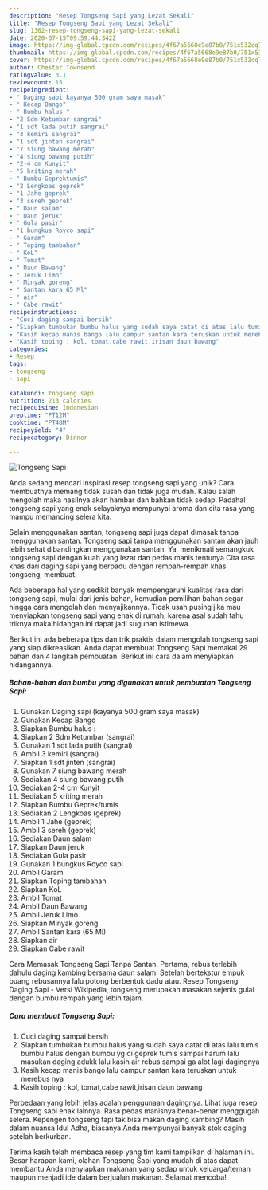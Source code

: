 ```yaml
---
description: "Resep Tongseng Sapi yang Lezat Sekali"
title: "Resep Tongseng Sapi yang Lezat Sekali"
slug: 1362-resep-tongseng-sapi-yang-lezat-sekali
date: 2020-07-15T09:59:44.342Z
image: https://img-global.cpcdn.com/recipes/4f67a5668e9e87b0/751x532cq70/tongseng-sapi-foto-resep-utama.jpg
thumbnail: https://img-global.cpcdn.com/recipes/4f67a5668e9e87b0/751x532cq70/tongseng-sapi-foto-resep-utama.jpg
cover: https://img-global.cpcdn.com/recipes/4f67a5668e9e87b0/751x532cq70/tongseng-sapi-foto-resep-utama.jpg
author: Chester Townsend
ratingvalue: 3.1
reviewcount: 15
recipeingredient:
- " Daging sapi kayanya 500 gram saya masak"
- " Kecap Bango"
- " Bumbu halus "
- "2 Sdm Ketumbar sangrai"
- "1 sdt lada putih sangrai"
- "3 kemiri sangrai"
- "1 sdt jinten sangrai"
- "7 siung bawang merah"
- "4 siung bawang putih"
- "2-4 cm Kunyit"
- "5 kriting merah"
- " Bumbu Geprektumis"
- "2 Lengkoas geprek"
- "1 Jahe geprek"
- "3 sereh geprek"
- " Daun salam"
- " Daun jeruk"
- " Gula pasir"
- "1 bungkus Royco sapi"
- " Garam"
- " Toping tambahan"
- " KoL"
- " Tomat"
- " Daun Bawang"
- " Jeruk Limo"
- " Minyak goreng"
- " Santan kara 65 Ml"
- " air"
- " Cabe rawit"
recipeinstructions:
- "Cuci daging sampai bersih"
- "Siapkan tumbukan bumbu halus yang sudah saya catat di atas lalu tumis bumbu halus dengan bumbu yg di geprek tumis sampai harum lalu masukan daging adukk lalu kasih air rebus sampai ga alot lagi dagingnya"
- "Kasih kecap manis bango lalu campur santan kara teruskan untuk merebus nya"
- "Kasih toping : kol, tomat,cabe rawit,irisan daun bawang"
categories:
- Resep
tags:
- tongseng
- sapi

katakunci: tongseng sapi 
nutrition: 213 calories
recipecuisine: Indonesian
preptime: "PT12M"
cooktime: "PT48M"
recipeyield: "4"
recipecategory: Dinner

---
```



![Tongseng Sapi](https://img-global.cpcdn.com/recipes/4f67a5668e9e87b0/751x532cq70/tongseng-sapi-foto-resep-utama.jpg)

Anda sedang mencari inspirasi resep tongseng sapi yang unik? Cara membuatnya memang tidak susah dan tidak juga mudah. Kalau salah mengolah maka hasilnya akan hambar dan bahkan tidak sedap. Padahal tongseng sapi yang enak selayaknya mempunyai aroma dan cita rasa yang mampu memancing selera kita.

Selain menggunakan santan, tongseng sapi juga dapat dimasak tanpa menggunakan santan. Tongseng sapi tanpa menggunakan santan akan jauh lebih sehat dibandingkan menggunakan santan. Ya, menikmati semangkuk tongseng sapi dengan kuah yang lezat dan pedas manis tentunya Cita rasa khas dari daging sapi yang berpadu dengan rempah-rempah khas tongseng, membuat.

Ada beberapa hal yang sedikit banyak mempengaruhi kualitas rasa dari tongseng sapi, mulai dari jenis bahan, kemudian pemilihan bahan segar hingga cara mengolah dan menyajikannya. Tidak usah pusing jika mau menyiapkan tongseng sapi yang enak di rumah, karena asal sudah tahu triknya maka hidangan ini dapat jadi suguhan istimewa.


Berikut ini ada beberapa tips dan trik praktis dalam mengolah tongseng sapi yang siap dikreasikan. Anda dapat membuat Tongseng Sapi memakai 29 bahan dan 4 langkah pembuatan. Berikut ini cara dalam menyiapkan hidangannya.

<!--inarticleads1-->

##### Bahan-bahan dan bumbu yang digunakan untuk pembuatan Tongseng Sapi:

1. Gunakan  Daging sapi (kayanya 500 gram saya masak)
1. Gunakan  Kecap Bango
1. Siapkan  Bumbu halus :
1. Siapkan 2 Sdm Ketumbar (sangrai)
1. Gunakan 1 sdt lada putih (sangrai)
1. Ambil 3 kemiri (sangrai)
1. Siapkan 1 sdt jinten (sangrai)
1. Gunakan 7 siung bawang merah
1. Sediakan 4 siung bawang putih
1. Sediakan 2-4 cm Kunyit
1. Sediakan 5 kriting merah
1. Siapkan  Bumbu Geprek/tumis
1. Sediakan 2 Lengkoas (geprek)
1. Ambil 1 Jahe (geprek)
1. Ambil 3 sereh (geprek)
1. Sediakan  Daun salam
1. Siapkan  Daun jeruk
1. Sediakan  Gula pasir
1. Gunakan 1 bungkus Royco sapi
1. Ambil  Garam
1. Siapkan  Toping tambahan
1. Siapkan  KoL
1. Ambil  Tomat
1. Ambil  Daun Bawang
1. Ambil  Jeruk Limo
1. Siapkan  Minyak goreng
1. Ambil  Santan kara (65 Ml)
1. Siapkan  air
1. Siapkan  Cabe rawit


Cara Memasak Tongseng Sapi Tanpa Santan. Pertama, rebus terlebih dahulu daging kambing bersama daun salam. Setelah bertekstur empuk buang rebusannya lalu potong berbentuk dadu atau. Resep Tongseng Daging Sapi - Versi Wikipedia, tongseng merupakan masakan sejenis gulai dengan bumbu rempah yang lebih tajam. 

<!--inarticleads2-->

##### Cara membuat Tongseng Sapi:

1. Cuci daging sampai bersih
1. Siapkan tumbukan bumbu halus yang sudah saya catat di atas lalu tumis bumbu halus dengan bumbu yg di geprek tumis sampai harum lalu masukan daging adukk lalu kasih air rebus sampai ga alot lagi dagingnya
1. Kasih kecap manis bango lalu campur santan kara teruskan untuk merebus nya
1. Kasih toping : kol, tomat,cabe rawit,irisan daun bawang


Perbedaan yang lebih jelas adalah penggunaan dagingnya. Lihat juga resep Tongseng sapi enak lainnya. Rasa pedas manisnya benar-benar menggugah selera. Kepengen tongseng tapi tak bisa makan daging kambing? Masih dalam nuansa Idul Adha, biasanya Anda mempunyai banyak stok daging setelah berkurban. 

Terima kasih telah membaca resep yang tim kami tampilkan di halaman ini. Besar harapan kami, olahan Tongseng Sapi yang mudah di atas dapat membantu Anda menyiapkan makanan yang sedap untuk keluarga/teman maupun menjadi ide dalam berjualan makanan. Selamat mencoba!
